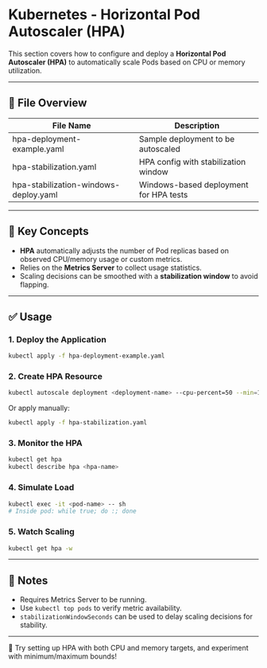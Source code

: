# Kubernetes - Horizontal Pod Autoscaler (HPA)

This section covers how to configure and deploy a **Horizontal Pod Autoscaler (HPA)** to automatically scale Pods based on CPU or memory utilization.

---

## 📁 File Overview

| File Name                         | Description                                         |
|----------------------------------|-----------------------------------------------------|
| hpa-deployment-example.yaml      | Sample deployment to be autoscaled                 |
| hpa-stabilization.yaml           | HPA config with stabilization window               |
| hpa-stabilization-windows-deploy.yaml | Windows-based deployment for HPA tests         |

---

## 🧠 Key Concepts

- **HPA** automatically adjusts the number of Pod replicas based on observed CPU/memory usage or custom metrics.
- Relies on the **Metrics Server** to collect usage statistics.
- Scaling decisions can be smoothed with a **stabilization window** to avoid flapping.

---

## ✅ Usage

### 1. Deploy the Application
```bash
kubectl apply -f hpa-deployment-example.yaml
```

### 2. Create HPA Resource
```bash
kubectl autoscale deployment <deployment-name> --cpu-percent=50 --min=1 --max=10
```

Or apply manually:
```bash
kubectl apply -f hpa-stabilization.yaml
```

### 3. Monitor the HPA
```bash
kubectl get hpa
kubectl describe hpa <hpa-name>
```

### 4. Simulate Load
```bash
kubectl exec -it <pod-name> -- sh
# Inside pod: while true; do :; done
```

### 5. Watch Scaling
```bash
kubectl get hpa -w
```

---

## 📌 Notes

- Requires Metrics Server to be running.
- Use `kubectl top pods` to verify metric availability.
- `stabilizationWindowSeconds` can be used to delay scaling decisions for stability.

---

🧠 Try setting up HPA with both CPU and memory targets, and experiment with minimum/maximum bounds!
